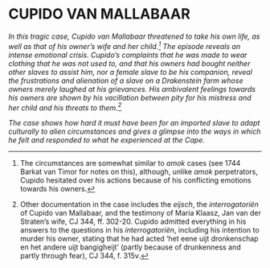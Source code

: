 # CUPIDO VAN MALLABAAR

*In this tragic case, Cupido van Mallabaar threatened to take his own life, as well as that of his owner’s wife and her child.[^1] The episode reveals an intense emotional crisis. Cupido’s complaints that he was made to wear clothing that he was not used to, and that his owners had bought neither other slaves to assist him, nor a female slave to be his companion, reveal the frustrations and alienation of a slave on a Drakenstein farm whose owners merely laughed at his grievances. His ambivalent feelings towards his owners are shown by his vacillation between pity for his mistress and her child and his threats to them.[^2]*

*The case shows how hard it must have been for an imported slave to adapt culturally to alien circumstances and gives a glimpse into the ways in which he felt and responded to what he experienced at the Cape.*

[^1]: The circumstances are somewhat similar to *amok* cases (see 1744 Barkat van Timor for notes on this), although, unlike *amok* perpetrators, Cupido hesitated over his actions because of his conflicting emotions towards his owners.

[^2]: Other documentation in the case includes the *eijsch*, the *interrogatoriën* of Cupido van Mallabaar, and the testimony of Maria Klaasz, Jan van der Straten’s wife, CJ 344, ff. 302-20. Cupido admitted everything in his answers to the questions in his *interrogatoriën*, including his intention to murder his owner, stating that he had acted ‘het eene uijt dronkenschap en het andere uijt bangigheijt’ (partly because of drunkenness and partly through fear), CJ 344, f. 315v.
